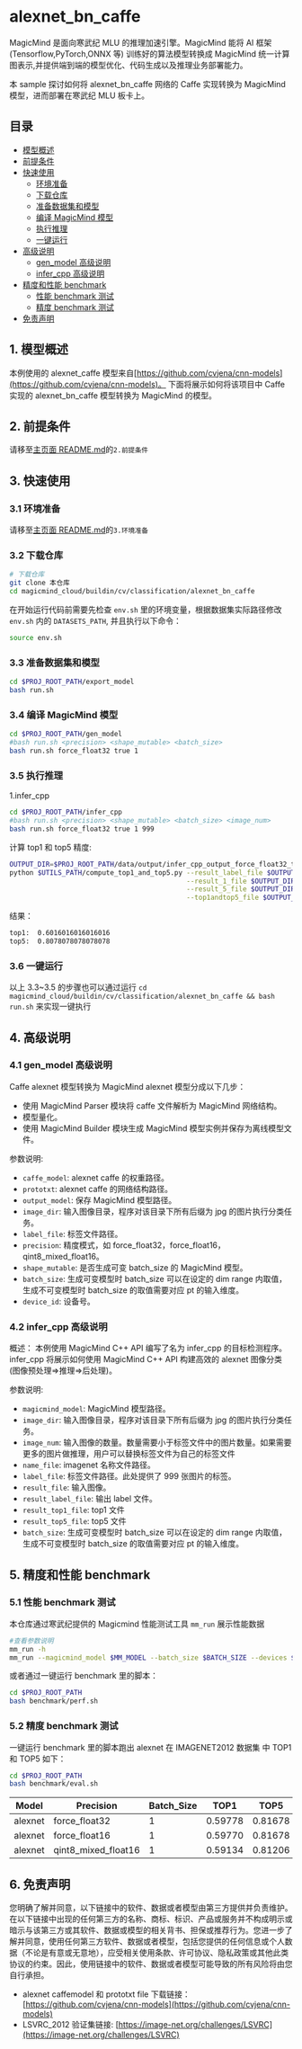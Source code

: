 # alexnet_bn_caffe

MagicMind 是面向寒武纪 MLU 的推理加速引擎。MagicMind 能将 AI 框架(Tensorflow,PyTorch,ONNX 等) 训练好的算法模型转换成 MagicMind 统一计算图表示,并提供端到端的模型优化、代码生成以及推理业务部署能力。

本 sample 探讨如何将 alexnet_bn_caffe 网络的 Caffe 实现转换为 MagicMind 模型，进而部署在寒武纪 MLU 板卡上。

## 目录

- [模型概述](#1-模型概述)
- [前提条件](#2-前提条件)
- [快速使用](#3-快速使用)
  - [环境准备](#31-环境准备)
  - [下载仓库](#32-下载仓库)
  - [准备数据集和模型](#33-准备数据集和模型)
  - [编译 MagicMind 模型](#34-编译-magicmind-模型)
  - [执行推理](#35-执行推理)
  - [一键运行](#36-一键运行)
- [高级说明](#4-高级说明)
  - [gen_model 高级说明](#41-gen_model-高级说明)
  - [infer_cpp 高级说明](#42-infer_cpp-高级说明)
- [精度和性能 benchmark](#5-精度和性能-benchmark)
  - [性能 benchmark 测试](#51-性能-benchmark-测试)
  - [精度 benchmark 测试](#52-精度-benchmark-测试)
- [免责声明](#6-免责声明)

## 1. 模型概述

本例使用的 alexnet_caffe 模型来自[https://github.com/cvjena/cnn-models](https://github.com/cvjena/cnn-models)。
下面将展示如何将该项目中 Caffe 实现的 alexnet_bn_caffe 模型转换为 MagicMind 的模型。

## 2. 前提条件

请移至[主页面 README.md](../../../../README.md)的`2.前提条件`

## 3. 快速使用

### 3.1 环境准备

请移至[主页面 README.md](../../../../README.md)的`3.环境准备`

### 3.2 下载仓库

```bash
# 下载仓库
git clone 本仓库
cd magicmind_cloud/buildin/cv/classification/alexnet_bn_caffe
```

在开始运行代码前需要先检查 `env.sh` 里的环境变量，根据数据集实际路径修改 `env.sh` 内的 `DATASETS_PATH`, 并且执行以下命令：

```bash
source env.sh
```

### 3.3 准备数据集和模型

```bash
cd $PROJ_ROOT_PATH/export_model
bash run.sh
```

### 3.4 编译 MagicMind 模型

```bash
cd $PROJ_ROOT_PATH/gen_model
#bash run.sh <precision> <shape_mutable> <batch_size>
bash run.sh force_float32 true 1
```

### 3.5 执行推理

1.infer_cpp

```bash
cd $PROJ_ROOT_PATH/infer_cpp
#bash run.sh <precision> <shape_mutable> <batch_size> <image_num>
bash run.sh force_float32 true 1 999
```

计算 top1 和 top5 精度:

```bash
OUTPUT_DIR=$PROJ_ROOT_PATH/data/output/infer_cpp_output_force_float32_true_1
python $UTILS_PATH/compute_top1_and_top5.py --result_label_file $OUTPUT_DIR/eval_labels.txt \
                                            --result_1_file $OUTPUT_DIR/eval_result_1.txt \
                                            --result_5_file $OUTPUT_DIR/eval_result_5.txt \
                                            --top1andtop5_file $OUTPUT_DIR/eval_result.txt
```

结果：

```bash
top1:  0.6016016016016016
top5:  0.8078078078078078
```

### 3.6 一键运行

以上 3.3~3.5 的步骤也可以通过运行 `cd magicmind_cloud/buildin/cv/classification/alexnet_bn_caffe && bash run.sh` 来实现一键执行

## 4. 高级说明

### 4.1 gen_model 高级说明

Caffe alexnet 模型转换为 MagicMind alexnet 模型分成以下几步：

- 使用 MagicMind Parser 模块将 caffe 文件解析为 MagicMind 网络结构。
- 模型量化。
- 使用 MagicMind Builder 模块生成 MagicMind 模型实例并保存为离线模型文件。

参数说明:

- `caffe_model`: alexnet caffe 的权重路径。
- `prototxt`: alexnet caffe 的网络结构路径。
- `output_model`: 保存 MagicMind 模型路径。
- `image_dir`: 输入图像目录，程序对该目录下所有后缀为 jpg 的图片执行分类任务。
- `label_file`: 标签文件路径。
- `precision`: 精度模式，如 force_float32，force_float16，qint8_mixed_float16。
- `shape_mutable`: 是否生成可变 batch_size 的 MagicMind 模型。
- `batch_size`: 生成可变模型时 batch_size 可以在设定的 dim range 内取值，生成不可变模型时 batch_size 的取值需要对应 pt 的输入维度。
- `device_id`: 设备号。

### 4.2 infer_cpp 高级说明

概述：
本例使用 MagicMind C++ API 编写了名为 infer_cpp 的目标检测程序。infer_cpp 将展示如何使用 MagicMind C++ API 构建高效的 alexnet 图像分类(图像预处理=>推理=>后处理)。

参数说明:

- `magicmind_model`: MagicMind 模型路径。
- `image_dir`: 输入图像目录，程序对该目录下所有后缀为 jpg 的图片执行分类任务。
- `image_num`: 输入图像的数量。数量需要小于标签文件中的图片数量。如果需要更多的图片做推理，用户可以替换标签文件为自己的标签文件
- `name_file`: imagenet 名称文件路径。
- `label_file`: 标签文件路径。此处提供了 999 张图片的标签。
- `result_file`: 输入图像。
- `result_label_file`: 输出 label 文件。
- `result_top1_file`: top1 文件
- `result_top5_file`: top5 文件
- `batch_size`: 生成可变模型时 batch_size 可以在设定的 dim range 内取值，生成不可变模型时 batch_size 的取值需要对应 pt 的输入维度。

## 5. 精度和性能 benchmark

### 5.1 性能 benchmark 测试

本仓库通过寒武纪提供的 Magicmind 性能测试工具 `mm_run` 展示性能数据

```bash
#查看参数说明
mm_run -h
mm_run --magicmind_model $MM_MODEL --batch_size $BATCH_SIZE --devices $DEV_ID --threads 1 --iterations 1000
```

或者通过一键运行 benchmark 里的脚本：

```bash
cd $PROJ_ROOT_PATH
bash benchmark/perf.sh
```

### 5.2 精度 benchmark 测试

一键运行 benchmark 里的脚本跑出 alexnet 在 IMAGENET2012 数据集 中 TOP1 和 TOP5 如下：

```bash
cd $PROJ_ROOT_PATH
bash benchmark/eval.sh
```

| Model   | Precision           | Batch_Size | TOP1    | TOP5    |
| ------- | ------------------- | ---------- | ------- | ------- |
| alexnet | force_float32       | 1          | 0.59778 | 0.81678 |
| alexnet | force_float16       | 1          | 0.59770 | 0.81678 |
| alexnet | qint8_mixed_float16 | 1          | 0.59134 | 0.81206 |

## 6. 免责声明

您明确了解并同意，以下链接中的软件、数据或者模型由第三方提供并负责维护。在以下链接中出现的任何第三方的名称、商标、标识、产品或服务并不构成明示或暗示与该第三方或其软件、数据或模型的相关背书、担保或推荐行为。您进一步了解并同意，使用任何第三方软件、数据或者模型，包括您提供的任何信息或个人数据（不论是有意或无意地），应受相关使用条款、许可协议、隐私政策或其他此类协议的约束。因此，使用链接中的软件、数据或者模型可能导致的所有风险将由您自行承担。

- alexnet caffemodel 和 prototxt file 下载链接：[https://github.com/cvjena/cnn-models](https://github.com/cvjena/cnn-models)
- LSVRC_2012 验证集链接: [https://image-net.org/challenges/LSVRC](https://image-net.org/challenges/LSVRC)
